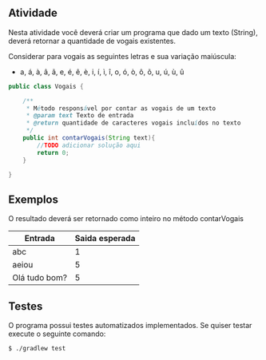 ## Atividade

Nesta atividade você deverá criar um programa que dado um texto (String), deverá retornar a quantidade de vogais existentes. 

Considerar para vogais as seguintes letras e sua variação maiúscula:

* a, á, à, â, ã, e, é, ê, è, i, í, ì, î, o, ó, ò, ô, õ, u, ú, ù, û

```java
public class Vogais {

    /**
     * Método responsável por contar as vogais de um texto
     * @param text Texto de entrada
     * @return quantidade de caracteres vogais incluídos no texto
     */
    public int contarVogais(String text){
        //TODO adicionar solução aqui
        return 0;
    }

}
```

## Exemplos

O resultado deverá ser retornado como inteiro no método contarVogais

| Entrada | Saida esperada |
|---------|----------------|
| abc     | 1              |
| aeiou     | 5              |
| Olá tudo bom?     | 5              |

## Testes

O programa possui testes automatizados implementados. Se quiser testar execute o seguinte comando:

```console
$ ./gradlew test
```